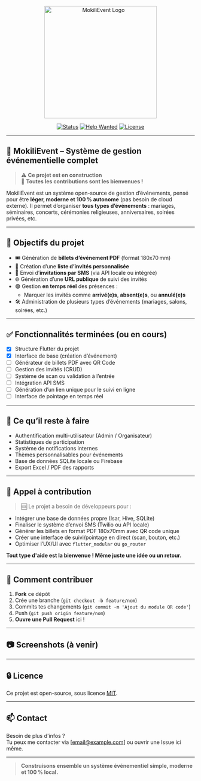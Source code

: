 <p align="center"><img src="https://raw.githubusercontent.com/FranckNz05/MokiliEvent_Web/public/images/logo.png" width="300" alt="MokiliEvent Logo"></p>

<p align="center">
  <a href="#"><img src="https://img.shields.io/badge/status-in%20progress-yellow.svg" alt="Status"></a>
  <a href="#"><img src="https://img.shields.io/badge/help-wanted-red.svg" alt="Help Wanted"></a>
  <a href="#"><img src="https://img.shields.io/badge/license-MIT-blue.svg" alt="License"></a>
</p>

---

## 🥳 MokiliEvent – Système de gestion événementielle complet

> ⚠️ **Ce projet est en construction**  
> 🙏 **Toutes les contributions sont les bienvenues !**

MokiliEvent est un système open-source de gestion d’événements, pensé pour être **léger, moderne et 100 % autonome** (pas besoin de cloud externe). Il permet d’organiser **tous types d’événements** : mariages, séminaires, concerts, cérémonies religieuses, anniversaires, soirées privées, etc.

---

## 🎯 Objectifs du projet

- 🎟️ Génération de **billets d’événement PDF** (format 180x70 mm)
- 👤 Création d’une **liste d’invités personnalisée**
- 📲 Envoi d’**invitations par SMS** (via API locale ou intégrée)
- 🌐 Génération d’une **URL publique** de suivi des invités
- 🟢 Gestion **en temps réel** des présences :
  - Marquer les invités comme **arrivé(e)s**, **absent(e)s**, ou **annulé(e)s**
- 🛠️ Administration de plusieurs types d’événements (mariages, salons, soirées, etc.)

---

## ✅ Fonctionnalités terminées (ou en cours)

- [x] Structure Flutter du projet
- [x] Interface de base (création d’événement)
- [ ] Générateur de billets PDF avec QR Code
- [ ] Gestion des invités (CRUD)
- [ ] Système de scan ou validation à l’entrée
- [ ] Intégration API SMS
- [ ] Génération d’un lien unique pour le suivi en ligne
- [ ] Interface de pointage en temps réel

---

## 🚧 Ce qu’il reste à faire

- Authentification multi-utilisateur (Admin / Organisateur)
- Statistiques de participation
- Système de notifications internes
- Thèmes personnalisables pour événements
- Base de données SQLite locale ou Firebase
- Export Excel / PDF des rapports

---

## 🤝 Appel à contribution

> 🆘 Le projet a besoin de développeurs pour :
- Intégrer une base de données propre (Isar, Hive, SQLite)
- Finaliser le système d’envoi SMS (Twilio ou API locale)
- Générer les billets en format PDF 180x70mm avec QR code unique
- Créer une interface de suivi/pointage en direct (scan, bouton, etc.)
- Optimiser l’UX/UI avec `flutter_modular` ou `go_router`

**Tout type d'aide est la bienvenue ! Même juste une idée ou un retour.**

---

## 🚀 Comment contribuer

1. **Fork** ce dépôt
2. Crée une branche (`git checkout -b feature/nom`)
3. Commits tes changements (`git commit -m 'Ajout du module QR code'`)
4. Push (`git push origin feature/nom`)
5. **Ouvre une Pull Request** ici !

---

## 📷 Screenshots (à venir)

---

## 🔒 Licence

Ce projet est open-source, sous licence [MIT](https://opensource.org/licenses/MIT).

---

## 📫 Contact

Besoin de plus d'infos ?  
Tu peux me contacter via [email@example.com] ou ouvrir une Issue ici même.

---

> **Construisons ensemble un système événementiel simple, moderne et 100 % local.**
